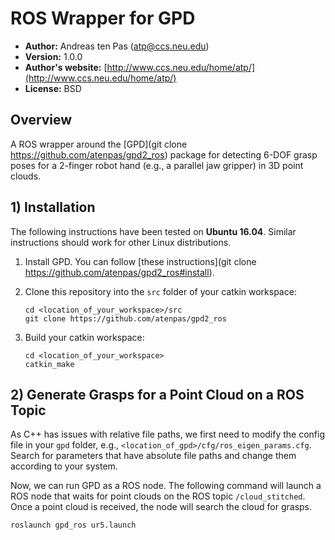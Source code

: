 # ROS Wrapper for GPD

* **Author:** Andreas ten Pas (atp@ccs.neu.edu)
* **Version:** 1.0.0
* **Author's website:** [http://www.ccs.neu.edu/home/atp/](http://www.ccs.neu.edu/home/atp/)
* **License:** BSD

## Overview

A ROS wrapper around the [GPD](git clone https://github.com/atenpas/gpd2_ros) package for detecting 6-DOF grasp poses for a
2-finger robot hand (e.g., a parallel jaw gripper) in 3D point clouds.

## 1) Installation

The following instructions have been tested on **Ubuntu 16.04**. Similar
instructions should work for other Linux distributions.

1. Install GPD. You can follow [these instructions](git clone https://github.com/atenpas/gpd2_ros#install).

2. Clone this repository into the `src` folder of your catkin workspace:

   ```
   cd <location_of_your_workspace>/src
   git clone https://github.com/atenpas/gpd2_ros
   ```

3. Build your catkin workspace:

   ```
   cd <location_of_your_workspace>
   catkin_make
   ```

## 2) Generate Grasps for a Point Cloud on a ROS Topic

As C++ has issues with relative file paths, we first need to modify the config
file in your `gpd` folder, e.g., `<location_of_gpd>/cfg/ros_eigen_params.cfg`.
Search for parameters that have absolute file paths and change them according
to your system.

Now, we can run GPD as a ROS node. The following command will launch a ROS node
that waits for point clouds on the ROS topic `/cloud_stitched`. Once a point
cloud is received, the node will search the cloud for grasps.

```
roslaunch gpd_ros ur5.launch
```
